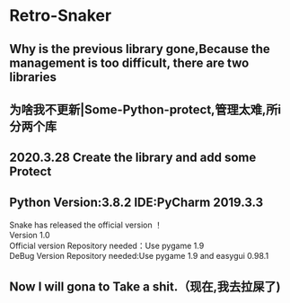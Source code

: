 # Retro-Snaker

Why is the previous library gone,Because the management is too difficult, there are two libraries<br>
---
为啥我不更新|Some-Python-protect,管理太难,所i分两个库<br>
---
## 2020.3.28 Create the library and add some Protect<br>
## Python Version:3.8.2 IDE:PyCharm 2019.3.3<br>
Snake has released the official version ！<br>
Version 1.0<br>
Official version Repository needed：Use pygame 1.9<br>
DeBug Version Repository needed:Use pygame 1.9 and easygui 0.98.1<br>
## Now I will gona to Take a shit.（现在,我去拉屎了)

